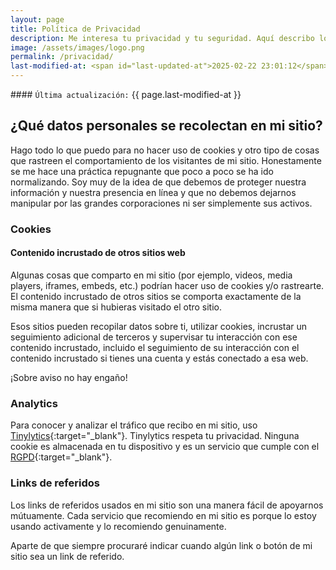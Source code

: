 ```yaml
---
layout: page
title: Política de Privacidad
description: Me interesa tu privacidad y tu seguridad. Aquí describo lo que se recolecta en mi sitio web.
image: /assets/images/logo.png
permalink: /privacidad/
last-modified-at: <span id="last-updated-at">2025-02-22 23:01:12</span>
---
```


<div class="card last-updated my-3 text-center">
<div class="card-body rounded">
#### <code>Última actualización:</code> {{ page.last-modified-at }}
</div>
</div>

## ¿Qué datos personales se recolectan en mi sitio?
Hago todo lo que puedo para no hacer uso de cookies y otro tipo de cosas que rastreen el comportamiento de los visitantes de mi sitio. Honestamente se me hace una práctica repugnante que poco a poco se ha ido normalizando. Soy muy de la idea de que debemos de proteger nuestra información y nuestra presencia en línea y que no debemos dejarnos manipular por las grandes corporaciones ni ser simplemente sus activos.

### Cookies

#### Contenido incrustado de otros sitios web
Algunas cosas que comparto en mi sitio (por ejemplo, videos, media players, iframes, embeds, etc.) podrían hacer uso de cookies y/o rastrearte. El contenido incrustado de otros sitios se comporta exactamente de la misma manera que si hubieras visitado el otro sitio.

Esos sitios pueden recopilar datos sobre ti, utilizar cookies, incrustar un seguimiento adicional de terceros y supervisar tu interacción con ese contenido incrustado, incluido el seguimiento de su interacción con el contenido incrustado si tienes una cuenta y estás conectado a esa web.

¡Sobre aviso no hay engaño!

### Analytics
Para conocer y analizar el tráfico que recibo en mi sitio, uso [Tinylytics][1]{:target="_blank"}. Tinylytics respeta tu privacidad. Ninguna cookie es almacenada en tu dispositivo y es un servicio que cumple con el [RGPD][2]{:target="_blank"}.

### Links de referidos
Los links de referidos usados en mi sitio son una manera fácil de apoyarnos mútuamente. Cada servicio que recomiendo en mi sitio es porque lo estoy usando activamente y lo recomiendo genuinamente.

Aparte de que siempre procuraré indicar cuando algún link o botón de mi sitio sea un link de referido.

[1]: https://tinylytics.app/
[2]: https://es.wikipedia.org/wiki/Reglamento_General_de_Protecci%C3%B3n_de_Datos
